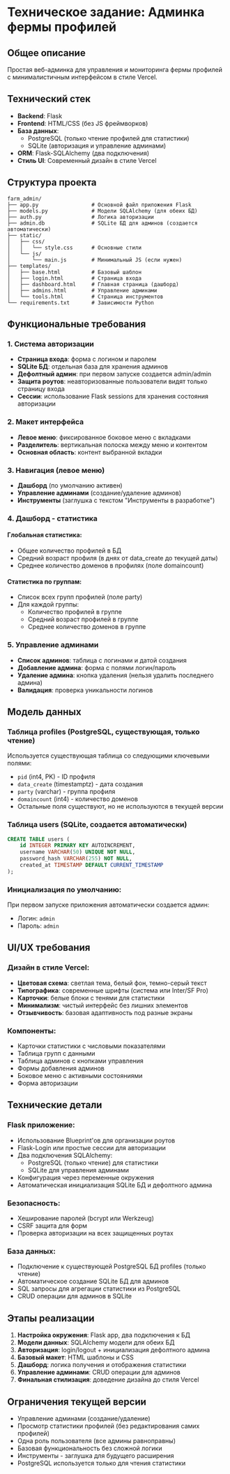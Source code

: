 # Техническое задание: Админка фермы профилей

## Общее описание
Простая веб-админка для управления и мониторинга фермы профилей с минималистичным интерфейсом в стиле Vercel.

## Технический стек
- **Backend**: Flask
- **Frontend**: HTML/CSS (без JS фреймворков)
- **База данных**: 
  - PostgreSQL (только чтение профилей для статистики)
  - SQLite (авторизация и управление админами)
- **ORM**: Flask-SQLAlchemy (два подключения)
- **Стиль UI**: Современный дизайн в стиле Vercel

## Структура проекта
```
farm_admin/
├── app.py                 # Основной файл приложения Flask
├── models.py              # Модели SQLAlchemy (для обеих БД)
├── auth.py                # Логика авторизации
├── admin.db               # SQLite БД для админов (создается автоматически)
├── static/
│   ├── css/
│   │   └── style.css      # Основные стили
│   └── js/
│       └── main.js        # Минимальный JS (если нужен)
├── templates/
│   ├── base.html          # Базовый шаблон
│   ├── login.html         # Страница входа
│   ├── dashboard.html     # Главная страница (дашборд)
│   ├── admins.html        # Управление админами
│   └── tools.html         # Страница инструментов
└── requirements.txt       # Зависимости Python
```

## Функциональные требования

### 1. Система авторизации
- **Страница входа**: форма с логином и паролем
- **SQLite БД**: отдельная база для хранения админов
- **Дефолтный админ**: при первом запуске создается admin/admin
- **Защита роутов**: неавторизованные пользователи видят только страницу входа
- **Сессии**: использование Flask sessions для хранения состояния авторизации

### 2. Макет интерфейса
- **Левое меню**: фиксированное боковое меню с вкладками
- **Разделитель**: вертикальная полоска между меню и контентом
- **Основная область**: контент выбранной вкладки

### 3. Навигация (левое меню)
- **Дашборд** (по умолчанию активен)
- **Управление админами** (создание/удаление админов)
- **Инструменты** (заглушка с текстом "Инструменты в разработке")

### 4. Дашборд - статистика
#### Глобальная статистика:
- Общее количество профилей в БД
- Средний возраст профиля (в днях от data_create до текущей даты)
- Среднее количество доменов в профилях (поле domaincount)

#### Статистика по группам:
- Список всех групп профилей (поле party)
- Для каждой группы:
  - Количество профилей в группе
  - Средний возраст профилей в группе
  - Среднее количество доменов в группе

### 5. Управление админами
- **Список админов**: таблица с логинами и датой создания
- **Добавление админа**: форма с полями логин/пароль
- **Удаление админа**: кнопка удаления (нельзя удалить последнего админа)
- **Валидация**: проверка уникальности логинов

## Модель данных

### Таблица profiles (PostgreSQL, существующая, только чтение)
Используется существующая таблица со следующими ключевыми полями:
- `pid` (int4, PK) - ID профиля
- `data_create` (timestamptz) - дата создания
- `party` (varchar) - группа профиля
- `domaincount` (int4) - количество доменов
- Остальные поля существуют, но не используются в текущей версии

### Таблица users (SQLite, создается автоматически)
```sql
CREATE TABLE users (
    id INTEGER PRIMARY KEY AUTOINCREMENT,
    username VARCHAR(50) UNIQUE NOT NULL,
    password_hash VARCHAR(255) NOT NULL,
    created_at TIMESTAMP DEFAULT CURRENT_TIMESTAMP
);
```

### Инициализация по умолчанию:
При первом запуске приложения автоматически создается админ:
- Логин: `admin`
- Пароль: `admin`

## UI/UX требования

### Дизайн в стиле Vercel:
- **Цветовая схема**: светлая тема, белый фон, темно-серый текст
- **Типографика**: современные шрифты (система или Inter/SF Pro)
- **Карточки**: белые блоки с тенями для статистики
- **Минимализм**: чистый интерфейс без лишних элементов
- **Отзывчивость**: базовая адаптивность под разные экраны

### Компоненты:
- Карточки статистики с числовыми показателями
- Таблица групп с данными
- Таблица админов с кнопками управления
- Формы добавления админов
- Боковое меню с активными состояниями
- Форма авторизации

## Технические детали

### Flask приложение:
- Использование Blueprint'ов для организации роутов
- Flask-Login или простые сессии для авторизации
- Два подключения SQLAlchemy:
  - PostgreSQL (только чтение) для статистики
  - SQLite для управления админами
- Конфигурация через переменные окружения
- Автоматическая инициализация SQLite БД и дефолтного админа

### Безопасность:
- Хеширование паролей (bcrypt или Werkzeug)
- CSRF защита для форм
- Проверка авторизации на всех защищенных роутах

### База данных:
- Подключение к существующей PostgreSQL БД profiles (только чтение)
- Автоматическое создание SQLite БД для админов
- SQL запросы для агрегации статистики из PostgreSQL
- CRUD операции для админов в SQLite

## Этапы реализации

1. **Настройка окружения**: Flask app, два подключения к БД
2. **Модели данных**: SQLAlchemy модели для обеих БД
3. **Авторизация**: login/logout + инициализация дефолтного админа
4. **Базовый макет**: HTML шаблоны и CSS
5. **Дашборд**: логика получения и отображения статистики
6. **Управление админами**: CRUD операции для админов
7. **Финальная стилизация**: доведение дизайна до стиля Vercel

## Ограничения текущей версии
- Управление админами (создание/удаление)
- Просмотр статистики профилей (без редактирования самих профилей)
- Одна роль пользователя (все админы равноправны)
- Базовая функциональность без сложной логики
- Инструменты - заглушка для будущего расширения
- PostgreSQL используется только для чтения статистики